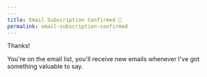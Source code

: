 ```yaml
---
---
title: Email Subscription Confirmed 🎉
permalink: email-subscription-confirmed
---
```


Thanks!

You're on the email list, you'll receive new emails whenever I've got something valuable to say.